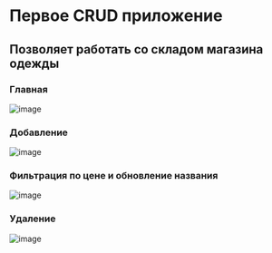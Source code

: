 # Первое CRUD приложение
## Позволяет работать со складом магазина одежды

### Главная
![image](https://github.com/IgorChukarin/CRUD_WEB_APP/assets/90045034/6b92475b-0b1e-468a-b21f-8e6833259c91)

### Добавление
![image](https://github.com/IgorChukarin/CRUD_WEB_APP/assets/90045034/7eff62d9-c1d9-455d-a6ac-a875c60c3e45)

### Фильтрация по цене и обновление названия
![image](https://github.com/IgorChukarin/CRUD_WEB_APP/assets/90045034/7ffc5c8e-a0c7-48f0-b073-c85e02c9ac9c)

### Удаление
![image](https://github.com/IgorChukarin/CRUD_WEB_APP/assets/90045034/ea4afe72-3c15-4929-bbb1-bd35372fe0d9)


